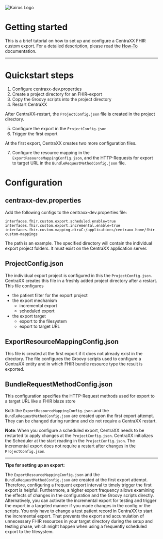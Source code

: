 ![Kairos Logo](https://www.kairos.de/app/uploads/kairos-logo-blue.png "Kairos Logo")

Getting started
===============
This is a brief tutorial on how to set up and configure a CentraXX FHIR custom export. For a detailed description, please read
the [How-To](CXX_FHIR_Custom_Export.pdf) documentation.
____________________________________________

# Quickstart steps

1. Configure centraxx-dev.properties
2. Create a project directory for an FHIR-export
3. Copy the Groovy scripts into the project directory
4. Restart CentraXX

After CentraXX-restart, the ```ProjectConfig.json``` file is created in the project directory.

5. Configure the export in the ```ProjectConfig.json```
6. Trigger the first export

At the first export, CentraXX creates two more configuration files.

7. Configure the resource mapping in the ```ExportResourceMappingConfig.json```, and the HTTP-Requests for export to
   target URL in the ```BundleRequestMethodConfig.json``` file.

# Configuration
## centraxx-dev.properties
Add the following configs to the centraxx-dev.properties file:
```
interfaces.fhir.custom.export.scheduled.enable=true
interfaces.fhir.custom.export.incremental.enable=true
interfaces.fhir.custom.mapping.dir=C:/applications/centraxx-home/fhir-custom-mappings
```
The path is an example. The specified directory will contain the individual export project folders. It must exist
on the CentraXX application server.

## ProjectConfig.json

The individual export project is configured in this the ```ProjectConfig.json```. CentraXX creates this file in a
freshly added project directory after a restart. This file configures

* the patient filter for the export project
* the export mechanism
  - incremental export
  - scheduled export
* the export target
  - export to the filesystem
  - export to target URL

## ExportResourceMappingConfig.json

This file is created at the first export if it does not already exist in the directory. The file configures the Groovy
scripts used to configure a CentraXX entity and in which FHIR bundle resource type the result is exported.

## BundleRequestMethodConfig.json

This configuration specifies the HTTP-Request methods used for export to a target URL like a FHIR blaze store

Both the ```ExportResourceMappingConfig.json``` and the ```BundleRequestMethodConfig.json``` are created upon the first
export attempt. They can be changed during runtime and do not require a CentraXX restart.

**Note**: When you configure a scheduled export, CentraXX needs to be restarted to apply changes at the
```ProjectConfig.json```. CentraXX initializes the Scheduler at the start reading in the ```ProjectConfig.json```. The
incremental export does not require a restart after changes in the ```ProjectConfig.json```.

_______________________________________________________

**Tips for setting up an export**:

The ```ExportResourceMappingConfig.json``` and the ```BundleRequestMethodConfig.json``` are created at the first export
attempt. Therefore, configuring a frequent export interval to timely trigger the first export is helpful. Furthermore, a
higher export frequency allows examining the effects of changes in the configuration and the Groovy scripts directly.
Alternatively, you can activate the incremental export for testing and trigger the export in a targeted manner if you
made changes in the config or the scripts. You only have to change a test patient record in CentraXX to start the
incremental export. That prevents the export and accumulation of unnecessary FHIR resources in your target directory
during the setup and testing phase, which might happen when using a frequently scheduled export to the filesystem.
